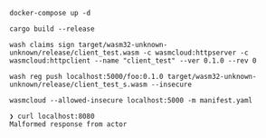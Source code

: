 `docker-compose up -d`

`cargo build --release`

`wash claims sign target/wasm32-unknown-unknown/release/client_test.wasm -c wasmcloud:httpserver -c wasmcloud:httpclient --name "client_test" --ver 0.1.0 --rev 0`

`wash reg push localhost:5000/foo:0.1.0 target/wasm32-unknown-unknown/release/client_test_s.wasm --insecure`

`wasmcloud --allowed-insecure localhost:5000 -m manifest.yaml`

```
❯ curl localhost:8080
Malformed response from actor
```
